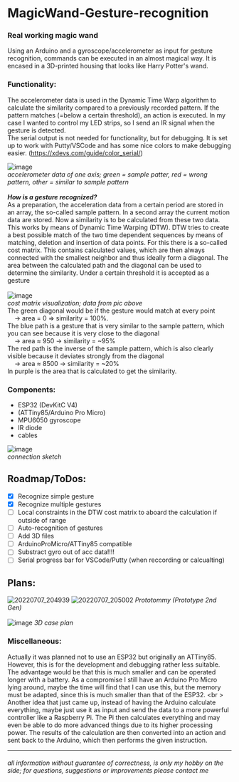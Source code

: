 # MagicWand-Gesture-recognition

### Real working magic wand
Using an Arduino and a gyroscope/accelerometer as input for gesture recognition, commands can be executed in an almost magical way.
It is encased in a 3D-printed housing that looks like Harry Potter's wand.
<br />
### Functionality:
The accelerometer data is used in the Dynamic Time Warp algorithm to calculate the similarity compared to a previously recorded pattern.
If the pattern matches (=below a certain threshold), an action is executed. In my case I wanted to control my LED strips, so I send an IR signal
when the gesture is detected.
<br />
The serial output is not needed for functionality, but for debugging. It is set up to work with Putty/VSCode and has some nice colors to make debugging easier. (https://xdevs.com/guide/color_serial/)

![image](https://user-images.githubusercontent.com/93255373/177857505-fcd9639e-0442-45ab-9a4b-7e79443cd54a.png)
<br />
*accelerometer data of one axis; green = sample patter, red = wrong pattern, other = similar to sample pattern*
<br /><br />
***How is a gesture recognized?***
<br />
As a preparation, the acceleration data from a certain period are stored in an array, the so-called sample pattern. In a second array the current motion data are stored.
Now a similarity is to be calculated from these two data. This works by means of Dynamic Time Warping (DTW).
DTW tries to create a best possible match of the two time dependent sequences by means of matching, deletion and insertion of data points.
For this there is a so-called cost matrix. This contains calculated values, which are then always connected with the smallest neighbor and thus ideally form a diagonal. The area between the calculated path and the diagonal can be used to determine the similarity. Under a certain threshold it is accepted as a gesture
<br /><br />
![image](https://user-images.githubusercontent.com/93255373/177857310-efb15bd7-fd3d-4c15-999d-4c3c1cd2dfac.png)
<br />
*cost matrix visualization; data from pic above*
<br />
The green diagonal would be if the gesture would match at every point
<br />&nbsp;&nbsp;&nbsp;&nbsp;-> area = 0 => similarity = 100%.<br />
The blue path is a gesture that is very similar to the sample pattern, which you can see because it is very close to the diagonal
<br />&nbsp;&nbsp;&nbsp;&nbsp;-> area ≈ 950 -> similarity = ~95%<br /> 
The red path is the inverse of the sample pattern, which is also clearly visible because it deviates strongly from the diagonal
<br />&nbsp;&nbsp;&nbsp;&nbsp;-> area ≈ 8500 -> similarity = ~20%<br />
In purple is the area that is calculated to get the similarity.

### Components:
* ESP32 (DevKitC V4)
* (ATTiny85/Arduino Pro Micro)
* MPU6050 gyroscope
* IR diode
* cables

![image](https://user-images.githubusercontent.com/93255373/177861540-97b264a6-fc60-43e1-ac3d-29d83a6cb6f2.png) <br />
_connection sketch_

## Roadmap/ToDos:
- [x] Recognize simple gesture
- [x] Recognize multiple gestures
- [ ] Local constraints in the DTW cost matrix to aboard the calculation if outside of range
- [ ] Auto-recognition of gestures
- [ ] Add 3D files
- [ ] ArduinoProMicro/ATTiny85 compatible
- [ ] Substract gyro out of acc data!!!!
- [ ] Serial progress bar for VSCode/Putty (when reccording or calcualting)

## Plans:
![20220707_204939](https://user-images.githubusercontent.com/93255373/177851997-8b7767d9-c346-4ddb-b3e3-dd23a55e031e.jpg)
![20220707_205002](https://user-images.githubusercontent.com/93255373/177852004-b94bef55-0f3d-45ce-a192-484314a0ddd3.jpg)
*Prototommy (Prototype 2nd Gen)*
<br /><br />
![image](https://user-images.githubusercontent.com/93255373/177853735-520d2834-567e-47ed-a77f-de22d1c1876e.png)
*3D case plan*

### Miscellaneous:
Actually it was planned not to use an ESP32 but originally an ATTiny85. However, this is for the development and debugging rather less suitable. The advantage would be that this is much smaller and can be operated longer with a battery.
As a compromise I still have an Arduino Pro Micro lying around, maybe the time will find that I can use this, but the memory must be adapted, since this is much smaller than that of the ESP32.
<br \>
Another idea that just came up, instead of having the Arduino calculate everything, maybe just use it as input and send the data to a more powerful controller like a Raspberry Pi. The Pi then calculates everything and may even be able to do more advanced things due to its higher processing power. The results of the calculation are then converted into an action and sent back to the Arduino, which then performs the given instruction.
- - - -
###### all information without guarantee of correctness, is only my hobby on the side; for questions, suggestions or improvements please contact me
